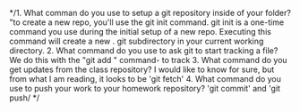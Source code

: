 */1. What comman do you use to setup a git repository inside of your folder? "to create a new repo, you'll use the git init command. git init is a one-time command you use during the initial setup of a new repo. Executing this command will create a new . git subdirectory in your current working directory.
2. What command do you use to ask git to start tracking a file?
We do this with the "git add " command- to track 
3. What command do you get updates from the class repository?
I would like to know for sure, but from what I am reading, it looks to be 'git fetch'
4. What command do you use to push your work to your homework repository? 'git commit' and 'git push/
*/


